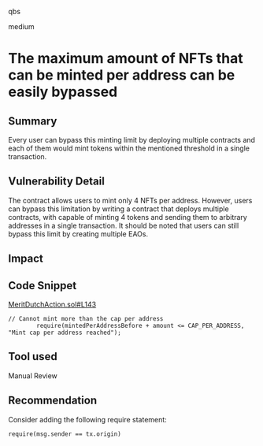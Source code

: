 qbs

medium

# The maximum amount of NFTs that can be minted per address can be easily bypassed

## Summary
Every user can bypass this minting limit by deploying multiple contracts and each of them would mint tokens within the mentioned threshold in a single transaction. 
## Vulnerability Detail
The contract allows users to mint only 4 NFTs per address. However, users can bypass this limitation by writing a contract that deploys multiple contracts, with capable of minting 4 tokens and sending them to arbitrary addresses in a single transaction.
It should be noted that users can still bypass this limit by creating multiple EAOs.
## Impact

## Code Snippet
[MeritDutchAction.sol#L143](https://github.com/sherlock-audit/2023-07-beam-auction/blob/main/dutch-nft/src/MeritDutchAuction.sol#L143)
```solidity
// Cannot mint more than the cap per address
        require(mintedPerAddressBefore + amount <= CAP_PER_ADDRESS, "Mint cap per address reached");
```
## Tool used

Manual Review

## Recommendation
Consider adding the following require statement:
```solidity
require(msg.sender == tx.origin)
```